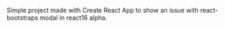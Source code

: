 Simple project made with Create React App to show an issue with react-bootstraps modal in react16 alpha.
